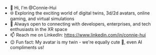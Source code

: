 - 👋 Hi, I'm @Connie-Hui
- 🌐 Exploring the exciting world of digital twins, 3d/2d avatars, online gaming, and virtual simulations
- 🤝 Always open to connecting with developers, enterprises, and tech enthusiasts in the XR space
- 📫 Reach me on LinkedIn: https://www.linkedin.com/in/connie-hui
- 😉 Fun fact: My avatar is my twin - we're equally cute 🤭, even AI compliments us!


<!---
Connie-Hui/Connie-Hui is a ✨ special ✨ repository because its `README.md` (this file) appears on your GitHub profile.
You can click the Preview link to take a look at your changes.
--->
